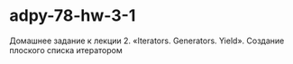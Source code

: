 # adpy-78-hw-3-1
Домашнее задание к лекции 2. «Iterators. Generators. Yield». Создание плоского списка итератором
